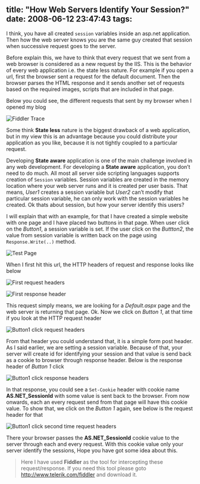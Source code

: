 title: "How Web Servers Identify Your Session?"
date: 2008-06-12 23:47:43
tags:
---

I think, you have all created ```session``` variables inside an asp.net application. Then how the web server knows you are the same guy created that session when successive request goes to the server.

Before explain this, we have to think that every request that we sent from a web browser is considered as a new request by the IIS. This is the behavior of every web application i.e. the state less nature. For example if you open a url, first the browser sent a request for the default document. Then the browser parses the HTML response and it sends another set of requests based on the required images, scripts that are included in that page.

Below you could see, the different requests that sent by my browser when I opened my blog

![Fiddler Trace](http://rajeesh.cdn.rhyble.com/images/2008/06/image-4.jpg)

Some think **State less** nature is the biggest drawback of a web application, but in my view this is an advantage because you could distribute your application as you like, because it is not tightly coupled to a particular request.

Developing **State aware** application is one of the main challenge involved in any web development. For developing a **State aware** application, you don’t need to do much. All most all server side scripting languages supports creation of ```Session``` variables. Session variables are created in the memory location where your web server runs and it is created per user basis. That means, *User1* creates a session variable but *User2* can’t modify that particular session variable, he can only work with the session variables he created. Ok thats about session, but how your server identify this users?

I will explain that with an example, for that I have created a simple website with one page and I have placed two buttons in that page. When user click on the *Button1*, a session variable is set. If the user click on the *Buttton2*, the value from session variable is written back on the page using ```Response.Write(..)``` method.

![Test Page](http://rajeesh.cdn.rhyble.com/images/2008/06/image-5.jpg)

When I first hit this url, the HTTP headers of request and response looks like below

![First request headers](http://rajeesh.cdn.rhyble.com/images/2008/06/image-6.jpg)

![First response header](http://rajeesh.cdn.rhyble.com/images/2008/06/image-8.jpg)

This request simply means, we are looking for a *Default.aspx* page and the web server is returning that page. Ok. Now we click on *Button 1*, at that time if you look at the HTTP request header

![Button1 click request headers](http://rajeesh.cdn.rhyble.com/images/2008/06/image-7.jpg)

From that header you could understand that, it is a simple form post header. As I said earlier, we are setting a session variable. Because of that, your server will create id for identifying your session and that value is send back as a cookie to browser through response header. Below is the response header of *Button 1* click

![Button1 click response headers](http://rajeesh.cdn.rhyble.com/images/2008/06/image-9.jpg)

In that response, you could see a ```Set-Cookie``` header with cookie name **AS.NET_SessionId** with some value is sent back to the browser. From now onwards, each an every request send from that page will have this cookie value. To show that, we click on the *Button 1* again, see below is the request header for that

![Button1 click second time request headers](http://rajeesh.cdn.rhyble.com/images/2008/06/image-10.jpg)

There your browser passes the **AS.NET_SessionId** cookie value to the server through each and every request. With this cookie value only your server identify the sessions, Hope you have got some idea about this.

> Here I have used **Fiddler** as the tool for intercepting these request/response.
> If you need this tool please goto http://www.telerik.com/fiddler and download it.
